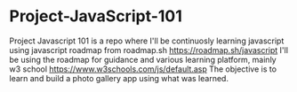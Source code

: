# Project-JavaScript-101
Project Javascript 101 is a repo where I'll be continuosly learning javascript using javascript roadmap from roadmap.sh https://roadmap.sh/javascript 
I'll be using the roadmap for guidance and various learning platform, mainly w3 school https://www.w3schools.com/js/default.asp
The objective is to learn and build a photo gallery app using what was learned.
